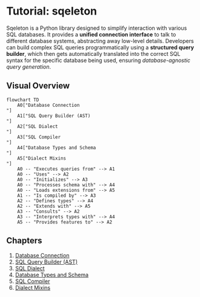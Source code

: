# Tutorial: sqeleton

Sqeleton is a Python library designed to simplify interaction with various SQL databases. It provides a **unified connection interface** to talk to different database systems, abstracting away low-level details. Developers can build complex SQL queries programmatically using a **structured query builder**, which then gets automatically translated into the correct SQL syntax for the specific database being used, ensuring *database-agnostic query generation*.


## Visual Overview

```mermaid
flowchart TD
    A0["Database Connection
"]
    A1["SQL Query Builder (AST)
"]
    A2["SQL Dialect
"]
    A3["SQL Compiler
"]
    A4["Database Types and Schema
"]
    A5["Dialect Mixins
"]
    A0 -- "Executes queries from" --> A1
    A0 -- "Uses" --> A2
    A0 -- "Initializes" --> A3
    A0 -- "Processes schema with" --> A4
    A0 -- "Loads extensions from" --> A5
    A1 -- "Is compiled by" --> A3
    A2 -- "Defines types" --> A4
    A2 -- "Extends with" --> A5
    A3 -- "Consults" --> A2
    A3 -- "Interprets types with" --> A4
    A5 -- "Provides features to" --> A2
```

## Chapters

1. [Database Connection
](01_database_connection_.md)
2. [SQL Query Builder (AST)
](02_sql_query_builder__ast__.md)
3. [SQL Dialect
](03_sql_dialect_.md)
4. [Database Types and Schema
](04_database_types_and_schema_.md)
5. [SQL Compiler
](05_sql_compiler_.md)
6. [Dialect Mixins
](06_dialect_mixins_.md)
